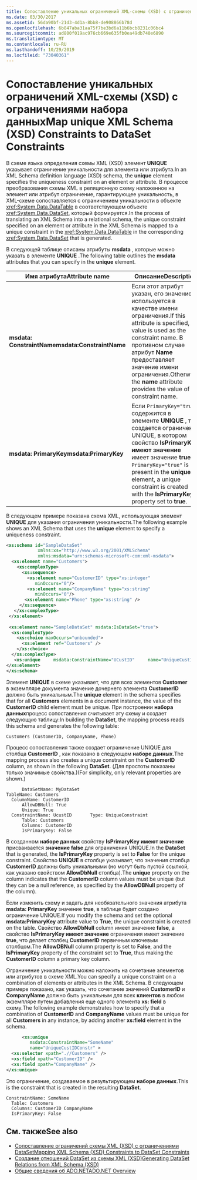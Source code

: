 ```yaml
---
title: Сопоставление уникальных ограничений XML-схемы (XSD) с ограничениями набора данных
ms.date: 03/30/2017
ms.assetid: 56da90bf-21d3-4d1a-8bb8-de908866b78d
ms.openlocfilehash: 6b847aba31aa75f7be3bd6a11b6bcb8231c06bc4
ms.sourcegitcommit: ad800f019ac976cb669e635fb0ea49db740e6890
ms.translationtype: MT
ms.contentlocale: ru-RU
ms.lasthandoff: 10/29/2019
ms.locfileid: "73040361"
---
```

# <a name="map-unique-xml-schema-xsd-constraints-to-dataset-constraints"></a><span data-ttu-id="0b0d6-102">Сопоставление уникальных ограничений XML-схемы (XSD) с ограничениями набора данных</span><span class="sxs-lookup"><span data-stu-id="0b0d6-102">Map unique XML Schema (XSD) Constraints to DataSet Constraints</span></span>
<span data-ttu-id="0b0d6-103">В схеме языка определения схемы XML (XSD) элемент **UNIQUE** указывает ограничение уникальности для элемента или атрибута.</span><span class="sxs-lookup"><span data-stu-id="0b0d6-103">In an XML Schema definition language (XSD) schema, the **unique** element specifies the uniqueness constraint on an element or attribute.</span></span> <span data-ttu-id="0b0d6-104">В процессе преобразования схемы XML в реляционную схему наложенное на элемент или атрибут ограничение, гарантирующее уникальность, в XML-схеме сопоставляется с ограничением уникальности в объекте <xref:System.Data.DataTable> в соответствующем объекте <xref:System.Data.DataSet>, который формируется.</span><span class="sxs-lookup"><span data-stu-id="0b0d6-104">In the process of translating an XML Schema into a relational schema, the unique constraint specified on an element or attribute in the XML Schema is mapped to a unique constraint in the <xref:System.Data.DataTable> in the corresponding <xref:System.Data.DataSet> that is generated.</span></span>  
  
 <span data-ttu-id="0b0d6-105">В следующей таблице описаны атрибуты **msdata** , которые можно указать в элементе **UNIQUE** .</span><span class="sxs-lookup"><span data-stu-id="0b0d6-105">The following table outlines the **msdata** attributes that you can specify in the **unique** element.</span></span>  
  
|<span data-ttu-id="0b0d6-106">Имя атрибута</span><span class="sxs-lookup"><span data-stu-id="0b0d6-106">Attribute name</span></span>|<span data-ttu-id="0b0d6-107">Описание</span><span class="sxs-lookup"><span data-stu-id="0b0d6-107">Description</span></span>|  
|--------------------|-----------------|  
|<span data-ttu-id="0b0d6-108">**msdata: ConstraintName**</span><span class="sxs-lookup"><span data-stu-id="0b0d6-108">**msdata:ConstraintName**</span></span>|<span data-ttu-id="0b0d6-109">Если этот атрибут указан, его значение используется в качестве имени ограничения.</span><span class="sxs-lookup"><span data-stu-id="0b0d6-109">If this attribute is specified, its value is used as the constraint name.</span></span> <span data-ttu-id="0b0d6-110">В противном случае атрибут **Name** предоставляет значение имени ограничения.</span><span class="sxs-lookup"><span data-stu-id="0b0d6-110">Otherwise, the **name** attribute provides the value of the constraint name.</span></span>|  
|<span data-ttu-id="0b0d6-111">**msdata: PrimaryKey**</span><span class="sxs-lookup"><span data-stu-id="0b0d6-111">**msdata:PrimaryKey**</span></span>|<span data-ttu-id="0b0d6-112">Если `PrimaryKey="true"` содержится в элементе **UNIQUE** , то создается ограничение UNIQUE, в котором свойство **IsPrimaryKey имеют значение** имеет значение **true**.</span><span class="sxs-lookup"><span data-stu-id="0b0d6-112">If `PrimaryKey="true"` is present in the **unique** element, a unique constraint is created with the **IsPrimaryKey** property set to **true**.</span></span>|  
  
 <span data-ttu-id="0b0d6-113">В следующем примере показана схема XML, использующая элемент **UNIQUE** для указания ограничения уникальности.</span><span class="sxs-lookup"><span data-stu-id="0b0d6-113">The following example shows an XML Schema that uses the **unique** element to specify a uniqueness constraint.</span></span>  
  
```xml  
<xs:schema id="SampleDataSet"   
            xmlns:xs="http://www.w3.org/2001/XMLSchema"   
            xmlns:msdata="urn:schemas-microsoft-com:xml-msdata">  
  <xs:element name="Customers">  
    <xs:complexType>  
      <xs:sequence>  
        <xs:element name="CustomerID" type="xs:integer"   
           minOccurs="0"/>  
        <xs:element name="CompanyName" type="xs:string"   
           minOccurs="0"/>  
       <xs:element name="Phone" type="xs:string" />  
     </xs:sequence>  
   </xs:complexType>  
 </xs:element>  
  
 <xs:element name="SampleDataSet" msdata:IsDataSet="true">  
  <xs:complexType>  
    <xs:choice maxOccurs="unbounded">  
      <xs:element ref="Customers" />  
    </xs:choice>  
  </xs:complexType>  
   <xs:unique     msdata:ConstraintName="UCustID"     name="UniqueCustIDConstr" >       <xs:selector xpath=".//Customers" />       <xs:field xpath="CustomerID" />     </xs:unique>  
</xs:element>  
</xs:schema>  
```  
  
 <span data-ttu-id="0b0d6-114">Элемент **UNIQUE** в схеме указывает, что для всех элементов **Customer** в экземпляре документа значение дочернего элемента **CustomerID** должно быть уникальным.</span><span class="sxs-lookup"><span data-stu-id="0b0d6-114">The **unique** element in the schema specifies that for all **Customers** elements in a document instance, the value of the **CustomerID** child element must be unique.</span></span> <span data-ttu-id="0b0d6-115">При построении **набора данных**процесс сопоставления считывает эту схему и создает следующую таблицу:</span><span class="sxs-lookup"><span data-stu-id="0b0d6-115">In building the **DataSet**, the mapping process reads this schema and generates the following table:</span></span>  
  
```text  
Customers (CustomerID, CompanyName, Phone)  
```  
  
 <span data-ttu-id="0b0d6-116">Процесс сопоставления также создает ограничение UNIQUE для столбца **CustomerID** , как показано в следующем **наборе данных**.</span><span class="sxs-lookup"><span data-stu-id="0b0d6-116">The mapping process also creates a unique constraint on the **CustomerID** column, as shown in the following **DataSet**.</span></span> <span data-ttu-id="0b0d6-117">(Для простоты показаны только значимые свойства.)</span><span class="sxs-lookup"><span data-stu-id="0b0d6-117">(For simplicity, only relevant properties are shown.)</span></span>  
  
```text  
      DataSetName: MyDataSet  
TableName: Customers  
  ColumnName: CustomerID  
      AllowDBNull: True  
      Unique: True  
  ConstraintName: UcustID       Type: UniqueConstraint  
      Table: Customers  
      Columns: CustomerID
      IsPrimaryKey: False  
```  
  
 <span data-ttu-id="0b0d6-118">В созданном **наборе данных** свойству **IsPrimaryKey имеют значение** присваивается **значение false** для ограничения UNIQUE.</span><span class="sxs-lookup"><span data-stu-id="0b0d6-118">In the **DataSet** that is generated, the **IsPrimaryKey** property is set to **False** for the unique constraint.</span></span> <span data-ttu-id="0b0d6-119">Свойство **UNIQUE** в столбце указывает, что значения столбца **CustomerID** должны быть уникальными (но могут быть пустой ссылкой, как указано свойством **AllowDbNull** столбца).</span><span class="sxs-lookup"><span data-stu-id="0b0d6-119">The **unique** property on the column indicates that the **CustomerID** column values must be unique (but they can be a null reference, as specified by the **AllowDBNull** property of the column).</span></span>  
  
 <span data-ttu-id="0b0d6-120">Если изменить схему и задать для необязательного значения атрибута **msdata: PrimaryKey** значение **true**, в таблице будет создано ограничение UNIQUE.</span><span class="sxs-lookup"><span data-stu-id="0b0d6-120">If you modify the schema and set the optional **msdata:PrimaryKey** attribute value to **True**, the unique constraint is created on the table.</span></span> <span data-ttu-id="0b0d6-121">Свойство **AllowDbNull** column имеет значение **false**, а свойство **IsPrimaryKey имеют значение** ограничения имеет значение **true**, что делает столбец **CustomerID** первичным ключевым столбцом.</span><span class="sxs-lookup"><span data-stu-id="0b0d6-121">The **AllowDBNull** column property is set to **False**, and the **IsPrimaryKey** property of the constraint set to **True**, thus making the **CustomerID** column a primary key column.</span></span>  
  
 <span data-ttu-id="0b0d6-122">Ограничение уникальности можно наложить на сочетание элементов или атрибутов в схеме XML.</span><span class="sxs-lookup"><span data-stu-id="0b0d6-122">You can specify a unique constraint on a combination of elements or attributes in the XML Schema.</span></span> <span data-ttu-id="0b0d6-123">В следующем примере показано, как указать, что сочетание значений **CustomerID** и **CompanyName** должно быть уникальным для всех **клиентов** в любом экземпляре путем добавления еще одного элемента **xs: field** в схему.</span><span class="sxs-lookup"><span data-stu-id="0b0d6-123">The following example demonstrates how to specify that a combination of **CustomerID** and **CompanyName** values must be unique for all **Customers** in any instance, by adding another **xs:field** element in the schema.</span></span>  
  
```xml  
      <xs:unique     
         msdata:ConstraintName="SomeName"    
         name="UniqueCustIDConstr" >   
  <xs:selector xpath=".//Customers" />   
  <xs:field xpath="CustomerID" />   
  <xs:field xpath="CompanyName" />   
</xs:unique>  
```  
  
 <span data-ttu-id="0b0d6-124">Это ограничение, создаваемое в результирующем **наборе данных**.</span><span class="sxs-lookup"><span data-stu-id="0b0d6-124">This is the constraint that is created in the resulting **DataSet**.</span></span>  
  
```text  
ConstraintName: SomeName  
  Table: Customers  
  Columns: CustomerID CompanyName
  IsPrimaryKey: False  
```  
  
## <a name="see-also"></a><span data-ttu-id="0b0d6-125">См. также</span><span class="sxs-lookup"><span data-stu-id="0b0d6-125">See also</span></span>

- [<span data-ttu-id="0b0d6-126">Сопоставление ограничений схемы XML (XSD) с ограничениями DataSet</span><span class="sxs-lookup"><span data-stu-id="0b0d6-126">Mapping XML Schema (XSD) Constraints to DataSet Constraints</span></span>](mapping-xml-schema-xsd-constraints-to-dataset-constraints.md)
- [<span data-ttu-id="0b0d6-127">Создание отношений DataSet из схемы XML (XSD)</span><span class="sxs-lookup"><span data-stu-id="0b0d6-127">Generating DataSet Relations from XML Schema (XSD)</span></span>](generating-dataset-relations-from-xml-schema-xsd.md)
- [<span data-ttu-id="0b0d6-128">Общие сведения об ADO.NET</span><span class="sxs-lookup"><span data-stu-id="0b0d6-128">ADO.NET Overview</span></span>](../ado-net-overview.md)

